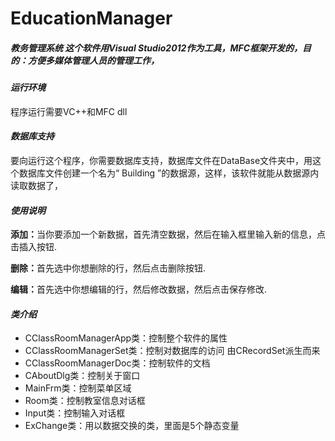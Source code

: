 ﻿# EducationManager
<h5>
教务管理系统
这个软件用Visual Studio2012作为工具，MFC框架开发的，目的：方便多媒体管理人员的管理工作，
<h5>

<h4><em>运行环境</em></h4>
<p>程序运行需要VC++和MFC dll</p>


<h4><em>数据库支持</em></h4>
<p>要向运行这个程序，你需要数据库支持，数据库文件在DataBase文件夹中，用这个数据库文件创建一个名为“ Building ”的数据源，这样，该软件就能从数据源内读取数据了，</p>


<h4><em>使用说明</em></h4>
<p><b>添加：</b>当你要添加一个新数据，首先清空数据，然后在输入框里输入新的信息，点击插入按钮.</p>
<p><b>删除：</b>首先选中你想删除的行，然后点击删除按钮.</p>
<p><b>编辑：</b>首先选中你想编辑的行，然后修改数据，然后点击保存修改.</p>

<h4><em>类介绍</em></h4>
<ul>
  <li>CClassRoomManagerApp类：控制整个软件的属性</li>
  <li>CClassRoomManagerSet类：控制对数据库的访问    由CRecordSet派生而来</li>
  <li>CClassRoomManagerDoc类：控制软件的文档</li>
  <li>CAboutDlg类：控制关于窗口</li>
  <li>MainFrm类：控制菜单区域</li>
  <li>Room类：控制教室信息对话框</li>
  <li>Input类：控制输入对话框</li>
  <li>ExChange类：用以数据交换的类，里面是5个静态变量</li>
</ul>

